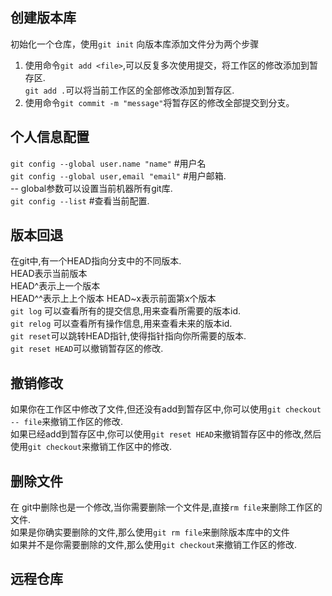 ## 创建版本库
初始化一个仓库，使用`git init`
向版本库添加文件分为两个步骤
1. 使用命令`git add <file>`,可以反复多次使用提交，将工作区的修改添加到暂存区.  
`git add .`可以将当前工作区的全部修改添加到暂存区.
2. 使用命令`git commit -m "message"`将暂存区的修改全部提交到分支。

## 个人信息配置
`git config --global user.name "name"` #用户名  
`git config --global user,email "email"` #用户邮箱.  
-- global参数可以设置当前机器所有git库.  
`git config --list` #查看当前配置.

## 版本回退
在git中,有一个HEAD指向分支中的不同版本.  
HEAD表示当前版本  
HEAD^表示上一个版本  
HEAD^^表示上上个版本
HEAD~x表示前面第x个版本  
`git log` 可以查看所有的提交信息,用来查看所需要的版本id.  
`git relog` 可以查看所有操作信息,用来查看未来的版本id.  
`git reset`可以跳转HEAD指针,使得指针指向你所需要的版本.  
`git reset HEAD`可以撤销暂存区的修改.

## 撤销修改
如果你在工作区中修改了文件,但还没有add到暂存区中,你可以使用`git checkout -- file`来撤销工作区的修改.  
如果已经add到暂存区中,你可以使用`git reset HEAD`来撤销暂存区中的修改,然后使用`git checkout`来撤销工作区中的修改.  

## 删除文件
在 git中删除也是一个修改,当你需要删除一个文件是,直接`rm file`来删除工作区的文件.  
如果是你确实要删除的文件,那么使用`git rm file`来删除版本库中的文件  
如果并不是你需要删除的文件,那么使用`git checkout`来撤销工作区的修改.  

## 远程仓库
